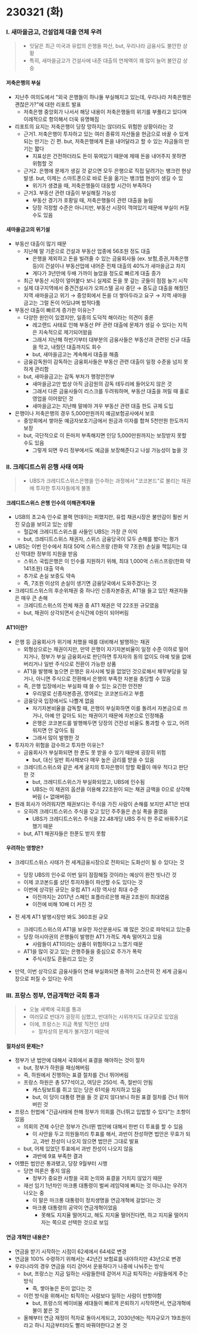 # 230321 (화)



### Ⅰ. 새마을금고, 건설업체 대출 연체 우려

> - 잇달은 최근 미국과 유럽의 은행들 파산, but, 우리나라 금융사도 불안한 상황
> - 특히, 새마을금고가 건설사에 내준 대출의 연체액이 꽤 많이 늘어 불안감 상승



#### 저축은행의 부실

- 지난주 여의도에서 "외국 은행들이 하나둘 부실해지고 있는데, 우리나라 저축은행은 괜찮은가?"에 대한 리포트 발표
  - 저축은행 중앙회가 나서서 해당 내용이 저축은행들의 위기를 부풀리고 있다며 이례적으로 항의해서 더욱 유명해짐
- 리포트의 요지는 저축은행이 당장 망하지는 않더라도 위험한 상황이라는 것
  - 근거1. 저축은행이 투자하고 있는 여러 종류의 자산들을 현금으로 바꿀 수 있게 되는 만기는 긴 편. but, 저축은행에게 돈을 내어달라고 할 수 있는 자금들의 만기는 짧다
    - 지표상은 건전하더라도 돈이 묶여있기 때문에 제때 돈을 내어주지 못하면 위험할 것
  - 근거2. 은행에 문제가 생길 것 같으면 모두 은행으로 직접 달려가는 뱅크런 현상 발생. but, 이제는 스마트폰으로 바로 돈을 옮기는 뱅크탭 현상이 생길 수 있
    - 위기가 생겼을 때, 저축은행들이 대응할 시간이 부족하다 
  - 근거3. 부동산 관련 대출이 부실해질 가능성
    - 부동산 경기가 호황일 때, 저축은행들이 관련 대출을 늘림
    - 당장 걱정할 수준은 아니지만, 부동산 시장이 꺽여있기 때문에 부실이 커질 수도 있음



#### 새마을금고의 위기설

- 부동산 대출이 많기 때문
  - 지난해 말 기준으로 건설과 부동산 업종에 56조원 정도 대출
    - 은행을 제외하고 돈을 빌려줄 수 있는 금융회사들 (ex. 보험,증권,저축은행 등)이 건설이나 부동산업에 내어준 전체 대출의 40%가 새마을금고 차지
    - 게다가 3년만에 두배 가까이 늘었을 정도로 빠르게 대출 증가
  - 최근 부동산 시장이 얼어붙다 보니 실제로 돈을 못 갚는 곳들이 점점 늘기 시작
  - 실제 대구지역에서 중견건설사가 오피스텔 공사 중단 → 중도금 대출을 해줬던 지역 새마을금고 위기 → 중앙회에서 돈을 더 쌓아두라고 요구 → 지역 새마을금고는 그럴 돈이 어딨냐며 법적다툼
- 부동산 대출이 빠르게 증가한 이유는?
  - 다양한 원인이 있겠지만, 일종의 도덕적 해이라는 의견이 중론
    - 레고랜드 사태로 인해 부동산 PF 관련 대출에 문제가 생길 수 있다는 지적은 지속적으로 제기되어왔음
    - 그래서 지난해 하반기부터 대부분의 금융사들은 부동산과 관련된 신규 대출을 막고, 내줬던 대출까지도 회수
    - but, 새마을금고는 계속해서 대출을 해줌
  - 금융감독원이 감독하는 금융회사들은 부동산 관련 대출이 일정 수준을 넘지 못하게 관리함
  - but, 새마을금고는 감독 부처가 행정안전부
    - 새마을금고만 법상 아직 금감원의 감독 테두리에 들어오지 않은 것
    - 그래서 다른 금융사들이 리스크를 두려워하며, 부동산 대출을 꺼릴 때 홀로 영업을 이어왔던 것
    - 새마을금고는 지난해 말에야 겨우 부동산 관련 대출 한도 규제 도입
- 은행이나 저축은행의 경우 5,000만원까지 예금보험공사에서 보호
  - 중앙회에서 쌓아둔 예금자보호기금에서 원금과 이자를 합쳐 5천만원 한도까지 보장
  - but, 극단적으로 이 돈마저 부족해지면 인당 5,000만원까지는 보장받지 못할 수도 있음
    - 그렇게 되면 우리 정부에서도 예금을 보장해준다고 나설 가능성이 높을 것





### Ⅱ. 크레디트스위 은행 사태 여파

> - UBS가 크레디트스위스은행을 인수하는 과정에서 "코코본드"로 불리는 채권에 투자한 투자자들에게 불똥



#### 크레디트스위스 은행 인수의 이해관계자들

- USB의 초고속 인수로 블랙 먼데이는 피했지만, 유럽 채권시장은 불안감이 훨씬 커진 모습을 보이고 있는 상황
  - 헐값에 크레디트스위스를 사들인 UBS는 가장 큰 이익
  - but, 크레디트스위스 채권자, 스위스 금융당국이 모두 손해를 봤다는 평가
- UBS는 이번 인수에서 최대 50억 스위스프랑 (한화 약 7조원) 손실을 책임지는 대신 막대한 정부의 지원을 받음
  - 스위스 국립은행은 이 인수를 지원하기 위해, 최대 1,000억 스위스프랑(한화 약 141조원) 대출 약속
  - 추가로 손실 보증도 약속
  - 즉, 7조원 이상의 손실이 생기면 금융당국에서 도와주겠다는 것
- 크레디트스위스의 후순위채권 중 하나인 신종자본증권, AT1을 들고 있던 채권자들은 매우 큰 손해
  - 크레디트스위스의 전체 채권 중 AT1 채권은 약 22조원 규모였음
  - but, 채권이 상각되면서 순식간에 0원이 되어버림



#### AT1이란?

- 은행 등 금융회사가 위기에 처했을 때를 대비해서 발행하는 채권
  - 외형상으로는 채권이지만, 만약 은행이 자기자본비율이 일정 수준 이하로 떨어지거나, 정부가 부실 금융회사로 판단하면 투자자의 동의 없이도 아예 빚을 없애버리거나 일반 주식으로 전환이 가능한 상품
  - AT1을 발행해 높으면 은행은 유사시에 빚을 없었던 것으로해서 채무부담을 덜거나, 아니면 주식으로 전환해서 은행의 부족한 자본을 충당할 수 있음
  - 즉, 은행 입장에서는 부실화 때 쓸 수 있는 요긴한 안전판
    - 우리말로 신종자본증권, 영어로는 코코본드라고 부름
  - 금융당국 입장에서도 나쁠게 없음
    - 자기자본비율을 감독할 때, 은행이 부실화하면 이를 돌려서 자본금으로 쓰거나, 아예 안 갚아도 되는 채권이기 때문에 자본으로 인정해줌
    - 은행은 코코본드를 발행해두면 당장의 건전성 비율도 통과할 수 있고, 어려워지면 안 갚아도 됨
    - 그래서 많이 발행한 것
- 투자자가 위험을 감수하고 투자한 이유는?
  - 금융회사가 부실화되면 한 푼도 못 받을 수 있기 때문에 굉장히 위험
    - but, 대신 일반 회사채보다 매우 높은 금리를 받을 수 있음
  - 크레디트스위스와 같은 세계 굴지의 투자은행이 망할 확률이 매우 적다고 판단한 것
    - but, 크레디트스위스가 부실화되었고, UBS에 인수됨
    - UBS는 이 채권의 옵션을 이용해 22조원이 되는 채권 금액을 0으로 상각해버림 (= 없애버림)
- 원래 회사가 어려워지면 채권보다는 주식을 가진 사람이 손해를 보지만 AT1은 반대
  - 오히려 크레디트스위스 주식을 갖고 있던 주주들은 손실 폭을 줄였음
    - UBS가 크레디트스위스 주식을 22.48개당 UBS 주식 한 주로 바꿔주기로 했기 때문
  - but, AT1 채권자들은 한푼도 받지 못함



#### 우려하는 영향은?

- 크레디트스위스 사태가 전 세계금융시장으로 전파되는 도화선이 될 수 있다는 것
  - 당장 UBS의 인수로 이번 일이 잠잠해질 것이라는 예상이 완전 빗나간 것
  - 이제 코코본드를 샀던 투자자들이 파산할 수도 있다는 것
  - 이번에 상각된 규모는 유럽 AT1 시장 역사상 최대 수준
    - 이전까지는 2017년 스페인 포플라르은행 채권 2조원이 최대였음
    - 이전에 비해 10배 더 커진 것

- 전 세계 AT1 발행시장만 봐도 360조원 규모
  - 크레디트스위스의 AT1을 보유한 자산운용사도 꽤 많은 것으로 파악되고 있는중
  - 당장 아시아권의 은행들이 발행한 AT1 가격도 계속 떨어지고 있음
    - 사람들이 AT1이라는 상품이 위험하다고 느꼈기 때문
  - AT1을 많이 갖고 있는 은행주들을 중심으로 주가가 폭락
    - 주식시장도 흔들리고 있는 것
- 만약, 이번 상각으로 금융사들이 연쇄 부실화되면 충격이 고스란히 전 세계 금융시장으로 퍼질 수 있다는 우려





### Ⅲ. 프랑스 정부, 연금개혁안 국회 통과

> - 오늘 새벽에 국회를 통과
> - 여러모로 반대가 굉장히 심했고, 반대하는 시위까지도 대규모로 있었음
> - 이에, 프랑스는 지금 폭발 직전인 상태
>   - 절차상의 문제가 불거졌기 때문에



#### 절차상의 문제는?

- 정부가 낸 법안에 대해서 국회에서 표결을 해야하는 것이 절차
  - but, 정부가 하원을 패싱해버림
  - 즉, 하원에서 진행하는 표결 절차를 건너 뛰어버림
  - 프랑스 하원은 총 577석이고, 여당은 250석. 즉, 절반이 안됨
    - 캐스팅보트를 쥐고 있는 당은 61석을 차지하고 있음
    - but, 이 당이 대통령 편을 들 것 같지 않다보니 하원 표결 절차를 건너 뛰어버린 것
- 프랑스 헌법에 "긴급사태에 한해 정부가 의회를 건너뛰고 입법할 수 있다"는 조항이 있음
  - 의회의 견제 수단은 정부가 건너뛴 법안에 대해서 한번 더 투표를 할 수 있음
    - 이 사안을 두고 의원들끼리 투표를 해서, 과반이 찬성하면 법안은 무효가 되고, 과반 찬성이 나오지 않으면 법안은 그대로 발표
  - but, 어제 있었던 투표에서 과반 찬성이 나오지 않음
    - 과반에 9표 부족한 결과
- 어쨌든 법안은 통과됐고, 당장 9월부터 시행
  - 당연 여론은 좋지 않음
    - 정부가 중요한 사항을 국회 논의와 표결을 거치지 않았기 때문
  - 재선 임기 1년차인 마크롱 대통령이 벌써 레임덕에 빠지는 것 아니냐는 우려가 나오는 중
    - 이 말은 마크롱 대통령이 정치생명을 연금개혁에 걸었다는 것
    - 마크롱 대통령의 공약이 연금개혁이었음
      - 못해도 지지율 떨어지고, 해도 지지율 떨어진다면, 하고 지지율 떨어지자는 쪽으로 선택한 것으로 보임



#### 연금 개혁안 내용은?

- 연금을 받기 시작하는 시점이 62세에서 64세로 변경
- 연금을 100% 수령하기 위해서는 42년간 보험료를 내야하지만 43년으로 변경
- 우리나라의 경우 연금을 미리 걷어서 운용하다가 나중에 나눠주는 방식
  - but, 프랑스는 지금 일하는 사람들한테 걷어서 지금 퇴직하는 사람들에게 주는 방식
    - 즉, 쌓아놓은 돈이 없다는 것
  - 이런 방식을 위해서는 퇴직하는 사람보다 일하는 사람이 만항야함
    - but, 프랑스의 베이비붐 세대들이 빠르게 은퇴하기 시작하면서, 연금개혁에 불이 붙은 것
  - 올해부터 연금 재정이 적자로 돌아서게되고, 2030년에는 적자규모가 19조원이라고 하니 지금부터라도 빨리 바꿔야한다고 본 것




